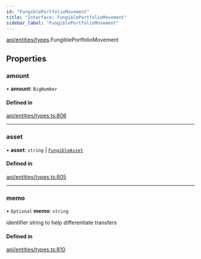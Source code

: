 ```yaml
---
id: "FungiblePortfolioMovement"
title: "Interface: FungiblePortfolioMovement"
sidebar_label: "FungiblePortfolioMovement"
---
```


[api/entities/types](../../../../../modules/API/Entities/Types/Types.md).FungiblePortfolioMovement

## Properties

### amount

• **amount**: `BigNumber`

#### Defined in

[api/entities/types.ts:806](https://github.com/PolymeshAssociation/polymesh-sdk/blob/fe2e6dd1d/src/api/entities/types.ts#L806)

___

### asset

• **asset**: `string` \| [`FungibleAsset`](../../../../../classes/API/Entities/Asset/Fungible/FungibleAsset.md)

#### Defined in

[api/entities/types.ts:805](https://github.com/PolymeshAssociation/polymesh-sdk/blob/fe2e6dd1d/src/api/entities/types.ts#L805)

___

### memo

• `Optional` **memo**: `string`

identifier string to help differentiate transfers

#### Defined in

[api/entities/types.ts:810](https://github.com/PolymeshAssociation/polymesh-sdk/blob/fe2e6dd1d/src/api/entities/types.ts#L810)
